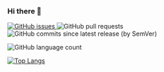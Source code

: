 ### Hi there 👋

<!--
**alikon/alikon** is a ✨ _special_ ✨ repository because its `README.md` (this file) appears on your GitHub profile.
-->

<a href="https://github.com/joomla/joomla-cms/issues">
<img alt="GitHub issues" src="https://img.shields.io/github/issues/joomla/joomla-cms?color=red">
</a>
<img alt="GitHub pull requests" src="https://img.shields.io/github/issues-pr/joomla/joomla-cms?color=green">
<img alt="GitHub commits since latest release (by SemVer)" src="https://img.shields.io/github/commits-since/joomla/joomla-cms/latest/4.0-dev">

![GitHub language count](https://img.shields.io/github/languages/count/joomla/joomla-cms)

[![Top Langs](https://github-readme-stats.vercel.app/api/top-langs/?username=alikon)](https://github.com/anuraghazra/github-readme-stats)
